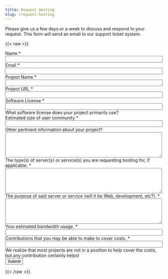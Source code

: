 ```yaml
---
title: Request Hosting
slug: /request-hosting
---
```

Please give us a few days or a week to discuss and respond to your request. This form
will send an email to our support ticket system.

{{< raw >}}
<script src="../theme/js/formsender-error.js"></script>
<form class="webform-client-form" enctype="multipart/form-data"
    action="https://formsender.osuosl.org:443" method=post id="webform-client-form-535"
    accept-charset="UTF-8">
    <div class="form-item webform-component webform-component-textfield" id="webform-component-name">
        <label for="edit-submitted-name">Name <span class="form-required" title="This field is required.">*</span></label>
        <input type="text" id="edit-submitted-name" name="name" value="" size="60" maxlength="128" class="form-text" required />
    </div>
    <div class="form-item webform-component webform-component-email" id="webform-component-email">
        <label for="edit-submitted-email">Email <span class="form-required" title="This field is required.">*</span></label>
        <input class="email form-text form-email" required type="email" id="edit-submitted-email" name="email" size="60" />
    </div>
    <div class="form-item webform-component webform-component-textfield" id="webform-component-project">
        <label for="edit-submitted-project">Project Name <span class="form-required" title="This field is required.">*</span></label>
        <input type="text" id="edit-submitted-project" name="project_name" value="" size="60" maxlength="128" class="form-text" required />
    </div>
    <div class="form-item webform-component webform-component-textfield" id="webform-component-project-url">
        <label for="edit-submitted-project-url">Project URL <span class="form-required" title="This field is required.">*</span></label>
        <input type="text" id="edit-submitted-project-url" name="project_url" value="" size="60" maxlength="128" class="form-text" required />
    </div>
    <div class="form-item webform-component webform-component-textfield" id="webform-component-software-license">
        <label for="edit-submitted-software-license">Software License <span class="form-required" title="This field is required.">*</span></label>
        <input type="text" id="edit-submitted-software-license" name="software_license" value="" size="60" maxlength="128" class="form-text" required />
        <div class="description">What software license does your project primarily use?</div>
    </div>
    <div class="form-item webform-component webform-component-textfield"
        id="webform-component-community-size">
        <label for="edit-submitted-community-size">Estimated size of user community <span class="form-required" title="This field is required.">*</span></label>
        <input type="text" id="edit-submitted-community-size" name="est_size_of_user_community" value="" size="60" maxlength="128" class="form-text" required />
    </div>
    <div class="form-item webform-component webform-component-textarea"
        id="webform-component-other-information">
        <label for="edit-submitted-other-information">Other pertinent information about your project?
        </label>
        <div class="form-textarea-wrapper resizable"><textarea id="edit-submitted-other-information" name="other_pertinent_information_about_project" cols="60" rows="5" class="form-textarea"></textarea></div>
    </div>
    <div class="form-item webform-component webform-component-textarea"
        id="webform-component-requested-services-hosting">
        <label for="edit-submitted-requested-services-hosting">The type(s) of server(s) or service(s) you are requesting hosting for, if applicable. <span class="form-required" title="This field is required.">*</span></label>
        <div class="form-textarea-wrapper resizable"><textarea id="edit-submitted-requested-services-hosting" name="requested_services_hosting" cols="60" rows="5" class="form-textarea" required></textarea></div>
    </div>
    <div class="form-item webform-component webform-component-textarea" id="webform-component-service-purpose">
        <label for="edit-submitted-service-purpose">The purpose of said server or service (will it be Web, development, etc?). <span class="form-required" title="This field is required.">*</span></label>
        <div class="form-textarea-wrapper resizable"><textarea id="edit-submitted-service-purpose" name="service_purpose" cols="60" rows="5" class="form-textarea" required></textarea>
        </div>
    </div>
    <div class="form-item webform-component webform-component-textfield" id="webform-component-bandwidth-usage">
        <label for="edit-submitted-bandwidth-usage">Your estimated bandwidth usage. <span class="form-required" title="This field is required.">*</span></label>
        <input type="text" id="edit-submitted-bandwidth-usage" name="estimated_bandwidth_usage" value="" size="60" maxlength="128" class="form-text" required />
    </div>
    <div class="form-item webform-component webform-component-textfield"
        id="webform-component-contributions">
        <label for="edit-submitted-contributions">Contributions that you may be able to make to cover costs. <span class="form-required" title="This field is required.">*</span></label>
        <input type="text" id="edit-submitted-contributions" name="possible_contributions_to_cover_costs" value="" size="60" maxlength="128" class="form-text" required />
        <div class="description">We realize that most projects are not in a position to help cover the costs, but any contribution certainly helps!</div>
    </div>
    <div class="g-recaptcha" data-sitekey="6LeIxAcTAAAAAJcZVRqyHh71UMIEGNQ_MXjiZKhI"></div>
    <!-- Formsender Settings -->
    <input type="hidden" name="last_name" value="" />
    <input type="hidden" name="token"
        value="15674hsda//*q23%^13jnxccv3ds54sa4g4sa532323!OoRdsfISDIdks38*(dsfjk)aS" />
    <!-- The following must be set to http://www.osuosl.org/request-hosting in production -->
    <input type="hidden" name="redirect" value="/form-submitted" />
    <input type="hidden" name="mail_subject_prefix" value="New Hosting Request" />
    <input type="hidden" name="mail_subject_key" value="project_name" />
    <input type="hidden" name="send_to" value="HostingRequests" />
    <!-- /Formsender Settings -->
    <div class="form-actions form-wrapper" id="edit-actions">
        <input type="submit" id="edit-submit" name="op" value="Submit" class="form-submit" />
    </div>
</form>
{{< /raw >}}